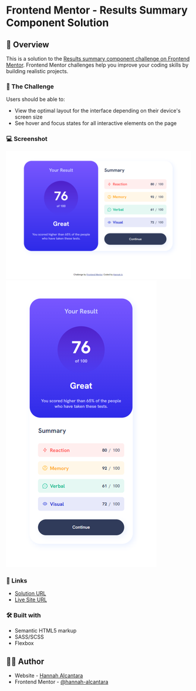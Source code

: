 # Frontend Mentor - Results Summary Component Solution

## 📄 Overview

This is a solution to the [Results summary component challenge on Frontend Mentor](https://www.frontendmentor.io/challenges/results-summary-component-CE_K6s0maV). Frontend Mentor challenges help you improve your coding skills by building realistic projects.

### 🎯 The Challenge

Users should be able to:

- View the optimal layout for the interface depending on their device's screen size
- See hover and focus states for all interactive elements on the page

### 💻 Screenshot

![Desktop](/assets/images/desktop-screenshot.PNG)
![Mobile](/assets/images/mobile-screenshot.PNG)

### 🔗 Links

- [Solution URL](https://github.com/hannah-alcantara/fm-results-summary-component)
- [Live Site URL](https://hannah-alcantara.github.io/fm-results-summary-component/)

### 🛠️ Built with

- Semantic HTML5 markup
- SASS/SCSS
- Flexbox

## 👩‍💻 Author

- Website - [Hannah Alcantara](#)
- Frontend Mentor - [@hannah-alcantara](https://www.frontendmentor.io/profile/hannah-alcantara)

